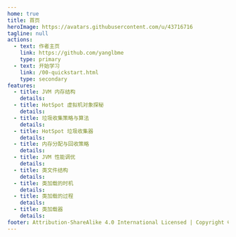 ```yaml
---
home: true
title: 首页
heroImage: https://avatars.githubusercontent.com/u/43716716
tagline: null
actions:
  - text: 作者主页
    link: https://github.com/yanglbme
    type: primary
  - text: 开始学习
    link: /00-quickstart.html
    type: secondary
features:
  - title: JVM 内存结构
    details:
  - title: HotSpot 虚拟机对象探秘
    details:
  - title: 垃圾收集策略与算法
    details:
  - title: HotSpot 垃圾收集器
    details:
  - title: 内存分配与回收策略
    details:
  - title: JVM 性能调优
    details:
  - title: 类文件结构
    details:
  - title: 类加载的时机
    details:
  - title: 类加载的过程
    details:
  - title: 类加载器
    details:
footer: Attribution-ShareAlike 4.0 International Licensed | Copyright © 2018-present Doocs
---
```

